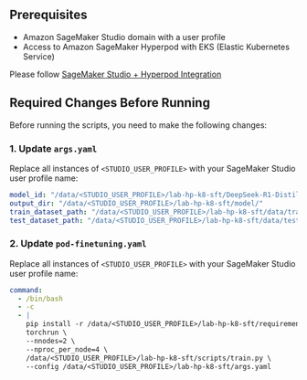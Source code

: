 ## Prerequisites

- Amazon SageMaker Studio domain with a user profile
- Access to Amazon SageMaker Hyperpod with EKS (Elastic Kubernetes Service)

Please follow [SageMaker Studio + Hyperpod Integration](https://catalog.workshops.aws/sagemaker-hyperpod-eks/en-US/11-tips/08-studio-integration)

## Required Changes Before Running

Before running the scripts, you need to make the following changes:

### 1. Update `args.yaml`

Replace all instances of `<STUDIO_USER_PROFILE>` with your SageMaker Studio user profile name:

```yaml
model_id: "/data/<STUDIO_USER_PROFILE>/lab-hp-k8-sft/DeepSeek-R1-Distill-Qwen-7B"
output_dir: "/data/<STUDIO_USER_PROFILE>/lab-hp-k8-sft/model/"
train_dataset_path: "/data/<STUDIO_USER_PROFILE>/lab-hp-k8-sft/data/train/"
test_dataset_path: "/data/<STUDIO_USER_PROFILE>/lab-hp-k8-sft/data/test/"
```

### 2. Update `pod-finetuning.yaml`

Replace all instances of `<STUDIO_USER_PROFILE>` with your SageMaker Studio user profile name:

```yaml
command:
  - /bin/bash
  - -c
  - |
    pip install -r /data/<STUDIO_USER_PROFILE>/lab-hp-k8-sft/requirements.txt && \
    torchrun \
    --nnodes=2 \
    --nproc_per_node=4 \
    /data/<STUDIO_USER_PROFILE>/lab-hp-k8-sft/scripts/train.py \
    --config /data/<STUDIO_USER_PROFILE>/lab-hp-k8-sft/args.yaml
```
